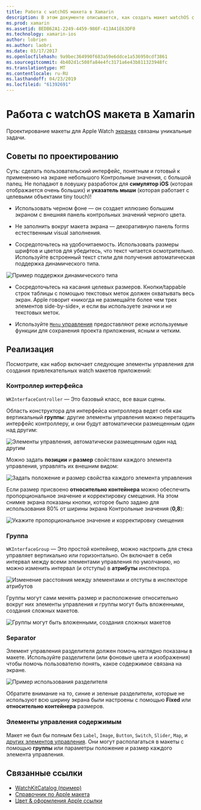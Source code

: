 ```yaml
---
title: Работа с watchOS макета в Xamarin
description: В этом документе описывается, как создать макет watchOS с помощью Xamarin. В нем описывается интерфейс контроллеров, групп, разделители и элементы управления содержимым.
ms.prod: xamarin
ms.assetid: BEDB62A1-2249-4459-986F-413A41E63DF0
ms.technology: xamarin-ios
author: lobrien
ms.author: laobri
ms.date: 03/17/2017
ms.openlocfilehash: 9a9bec364990f683a59e6ddce1a536950cdf3861
ms.sourcegitcommit: 4b402d1c508fa84e4fc3171a6e43b811323948fc
ms.translationtype: MT
ms.contentlocale: ru-RU
ms.lasthandoff: 04/23/2019
ms.locfileid: "61392691"
---
```

# <a name="working-with-watchos-layout-in-xamarin"></a>Работа с watchOS макета в Xamarin

Проектирование макеты для Apple Watch [экранах](~/ios/watchos/app-fundamentals/screen-sizes.md) связаны уникальные задачи.

## <a name="design-tips"></a>Советы по проектированию

Суть: сделать пользовательский интерфейс, понятным и готовый к применению на экране небольшого Контрольные значения, с большой палец. Не попадают в ловушку разработок для **симулятор iOS** (которая отображается очень больших) и **указатель мыши** (которая работает с целевыми объектами tiny touch)!

- Использовать черном фоне — он создает иллюзию большим экраном с внешняя панель контрольных значений черного цвета.

- Не заполнить вокруг макета экрана — декоративную панель forms естественным visual заполнения.

- Сосредоточьтесь на удобочитаемость. Использовать размеры шрифтов и цветов для убедитесь, что текст читается осмотрительно. Используйте встроенный текст стили для получения автоматическая поддержка динамического типа.

![](layout-images/type.png "Пример поддержки динамического типа")

- Сосредоточьтесь на касания целевых размеров. Кнопки/tappable строк таблицы с помощью текстовых меток должен охватывать весь экран. Apple говорит «никогда не размещайте более чем трех элементов side-by-side», и если вы используете значки и не текстовых меток.

- Используйте [ `Menu` управления](~/ios/watchos/user-interface/menu.md) предоставляют реже используемые функции для сохранения проекта приложения, ясным и четким.


## <a name="implementation"></a>Реализация

Посмотрите, как набор включает следующие элементы управления для создания привлекательных watch макетов приложений:

### <a name="interface-controller"></a>Контроллер интерфейса

`WKInterfaceController` — Это базовый класс, все ваши сцены.

Область конструктора для интерфейса контроллера ведет себя как вертикальный **группы**: другие элементы управления можно перетащить интерфейс контроллеру, и они будут автоматически размещенным один над другим:

![](layout-images/controller-scene.png "Элементы управления, автоматически размещенным один над другим")

Можно задать **позиции** и **размер** свойствам каждого элемента управления, управлять их внешним видом:

![](layout-images/positionsize-attributes.png "Задать положение и размер свойства каждого элемента управления")

Если размер присвоено **относительно контейнера** можно обеспечить пропорциональное значение и корректировку смещения. На этом снимке экрана показаны кнопки, которое было задано для использования 80% от ширины экрана Контрольные значения (**0,8**):

![](layout-images/button-attributes.png "Укажите пропорциональное значение и корректировку смещения")


### <a name="group"></a>Группа

`WKInterfaceGroup` — Это простой контейнер, можно настроить для стека управляет вертикально или горизонтально. Он включает в себя интервал между всеми элементами управления по умолчанию, но можно изменить интервал (и отступы) в **атрибуты** инспектора.

![](layout-images/group-attributes.png "Изменение расстояния между элементами и отступы в инспекторе атрибутов")

Группы могут сами менять размер и расположение относительно вокруг них элементы управления и группы могут быть вложенными, создания сложных макетов.

![](layout-images/group-scene.png "Группы могут быть вложенными, создания сложных макетов")


### <a name="separator"></a>Separator

Элемент управления разделителя должен помочь наглядно показаны в макете. Используйте разделители (или фоновые цвета и изображения) чтобы помочь пользователю понять, какое содержимое связана на экране.

![](layout-images/separator-scene.png "Пример использования разделителя")

Обратите внимание на то, синие и зеленые разделители, которые не используют всю ширину экрана были настроены с помощью **Fixed** или **относительно контейнера** размеров.

### <a name="content-controls"></a>Элементы управления содержимым

Макет не был бы полным без `Label`, `Image`, `Button`, `Switch`, `Slider`, `Map`, и [других элементов управления](~/ios/watchos/user-interface/index.md).
Они могут располагаться в макеты с помощью **группы** или параметры положение и размер каждого элемента управления.



## <a name="related-links"></a>Связанные ссылки

- [WatchKitCatalog (пример)](https://developer.xamarin.com/samples/monotouch/watchOS/WatchKitCatalog/)
- [Справочник по Apple макета](https://developer.apple.com/library/prerelease/ios/documentation/UserExperience/Conceptual/WatchHumanInterfaceGuidelines/Layout.html)
- [Цвет & оформления Apple ссылки](https://developer.apple.com/library/prerelease/ios/documentation/UserExperience/Conceptual/WatchHumanInterfaceGuidelines/ColorandTypography.html)
